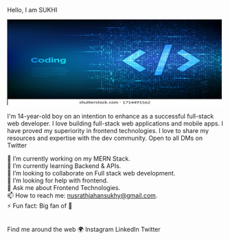Hello, I am SUKHI

<img src="programming-code-coding-hacker-background-260nw-1714491562.jpg" width="500px" height="200px"/>
  
I'm 14-year-old boy on an intention to enhance as a successful full-stack web developer. I love building full-stack web applications and mobile apps. I have proved my superiority in frontend technologies. I love to share my resources and expertise with the dev community. Open to all DMs on Twitter

🔭 I’m currently working on my MERN Stack.  <br/>
🌱 I’m currently learning Backend & APIs.<br/>
👯 I’m looking to collaborate on Full stack web development.<br/>
🤔 I’m looking for help with frontend.<br/>
💬 Ask me about Frontend Technologies.<br/>
📫 How to reach me: nusrathjahansukhy@gmail.com.<br/>
⚡ Fun fact: Big fan of 🌈<br/>

<br/>
Find me around the web 🌍
Instagram
LinkedIn
Twitter
